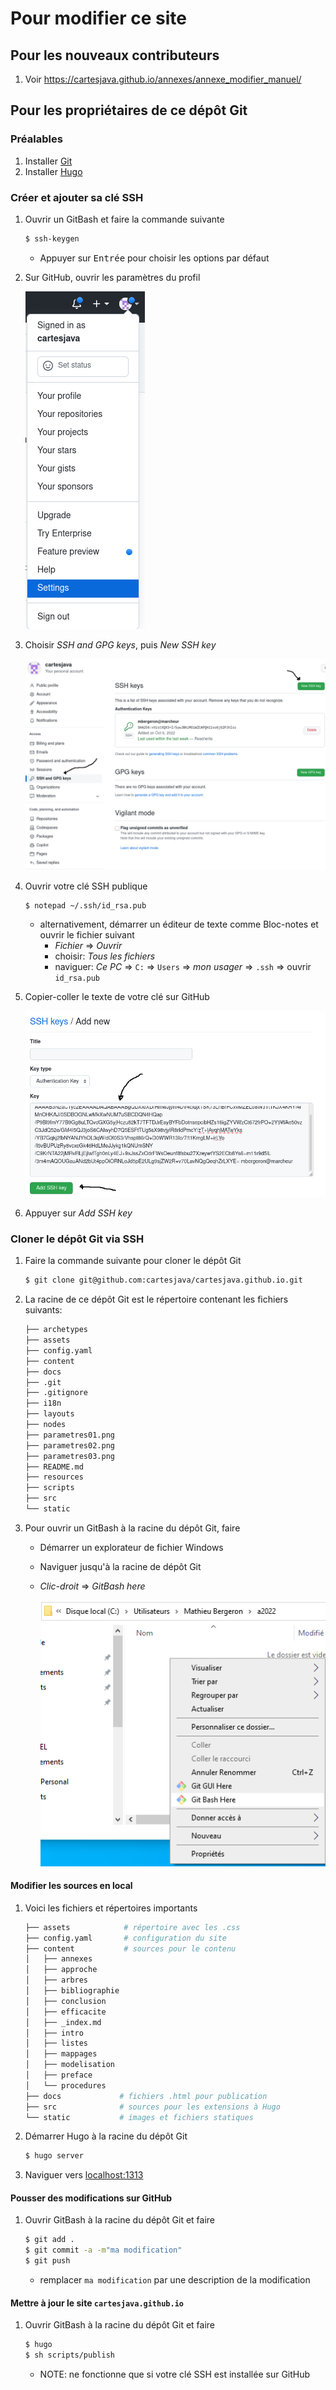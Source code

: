 # Pour modifier ce site

## Pour les nouveaux contributeurs

1. Voir https://cartesjava.github.io/annexes/annexe_modifier_manuel/

## Pour les propriétaires de ce dépôt Git

### Préalables

1. Installer <a href="https://git-scm.com/downloads">Git</a>
1. Installer <a href="https://gohugo.io/installation">Hugo</a>

### Créer et ajouter sa clé SSH

1. Ouvrir un GitBash et faire la commande suivante

    ```bash
    $ ssh-keygen
    ```

    * Appuyer sur <kbd>Entrée</kbd> pour choisir les options par défaut

1. Sur GitHub, ouvrir les paramètres du profil

    <img src="parametres01.png"/>

1. Choisir *SSH and GPG keys*, puis *New SSH key*

    <img src="parametres02.png"/>

1. Ouvrir votre clé SSH publique 

    ```bash
    $ notepad ~/.ssh/id_rsa.pub
    ```

    * alternativement, démarrer un éditeur de texte comme Bloc-notes et ouvrir le fichier suivant
        * *Fichier* => *Ouvrir*
        * choisir: *Tous les fichiers*
        * naviguer: *Ce PC* => `C:` => `Users` => *mon usager* => `.ssh` => ouvrir `id_rsa.pub`

1. Copier-coller le texte de votre clé sur GitHub

    <img src="parametres03.png"/>

1. Appuyer sur *Add SSH key*

### Cloner le dépôt Git via SSH

1. Faire la commande suivante pour cloner le dépôt Git

    ```bash
    $ git clone git@github.com:cartesjava/cartesjava.github.io.git 
    ```

1. La racine de ce dépôt Git est le répertoire contenant les fichiers suivants:

    ```bash
    ├── archetypes
    ├── assets
    ├── config.yaml
    ├── content
    ├── docs
    ├── .git
    ├── .gitignore
    ├── i18n
    ├── layouts
    ├── nodes
    ├── parametres01.png
    ├── parametres02.png
    ├── parametres03.png
    ├── README.md
    ├── resources
    ├── scripts
    ├── src
    └── static
    ```

1. Pour ouvrir un GitBash à la racine du dépôt Git, faire
    * Démarrer un explorateur de fichier Windows
    * Naviguer jusqu'à la racine de dépôt Git
    * *Clic-droit* => *GitBash here*

        <img src="ouvrir_gitbash.png"/>


#### Modifier les sources en local

1. Voici les fichiers et répertoires importants

    ```bash
    ├── assets            # répertoire avec les .css
    ├── config.yaml       # configuration du site
    ├── content           # sources pour le contenu
    │   ├── annexes         
    │   ├── approche
    │   ├── arbres
    │   ├── bibliographie
    │   ├── conclusion
    │   ├── efficacite
    │   ├── _index.md
    │   ├── intro
    │   ├── listes
    │   ├── mappages
    │   ├── modelisation
    │   ├── preface
    │   └── procedures
    ├── docs             # fichiers .html pour publication
    ├── src              # sources pour les extensions à Hugo
    └── static           # images et fichiers statiques
    ```

1. Démarrer Hugo à la racine du dépôt Git

    ```bash
    $ hugo server
    ```

1. Naviguer vers <a href="http://localhost:1313" target="blank">localhost:1313</a>

#### Pousser des modifications sur GitHub

1. Ouvrir GitBash à la racine du dépôt Git et faire

    ```bash
    $ git add .
    $ git commit -a -m"ma modification"
    $ git push
    ```

    * remplacer `ma modification` par une description de la modification

#### Mettre à jour le site `cartesjava.github.io`

1. Ouvrir GitBash à la racine du dépôt Git et faire

    ```bash
    $ hugo
    $ sh scripts/publish
    ```

    * NOTE: ne fonctionne que si votre clé SSH est installée sur GitHub
    

